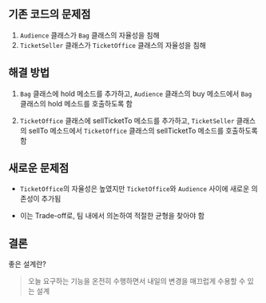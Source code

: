 ## 기존 코드의 문제점

1. `Audience` 클래스가 `Bag` 클래스의 자율성을 침해
2. `TicketSeller` 클래스가 `TicketOffice` 클래스의 자율성을 침해

## 해결 방법

1. `Bag` 클래스에 hold 메소드를 추가하고, `Audience` 클래스의 buy 메소드에서 `Bag` 클래스의 hold 메소드를 호출하도록 함

2. `TicketOffice` 클래스에 sellTicketTo 메소드를 추가하고, `TicketSeller` 클래스의 sellTo 메소드에서 `TicketOffice` 클래스의 sellTicketTo 메소드를 호출하도록 함

## 새로운 문제점

- `TicketOffice`의 자율성은 높였지만 `TicketOffice`와 `Audience` 사이에 새로운 의존성이 추가됨

- 이는 Trade-off로, 팀 내에서 의논하여 적절한 균형을 찾아야 함

## 결론

좋은 설계란?

> 오늘 요구하는 기능을 온전히 수행하면서 내일의 변경을 매끄럽게 수용할 수 있는 설계
